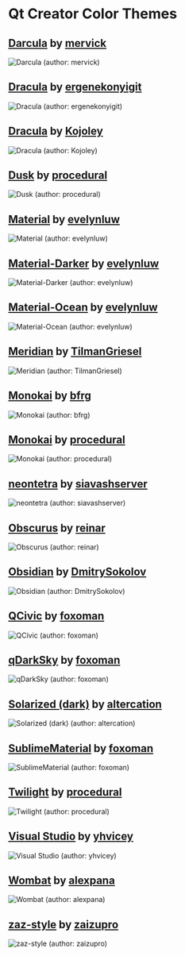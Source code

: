 # Qt Creator Color Themes

## [Darcula](https://github.com/mervick/Qt-Creator-Darcula) by [mervick]
![](img/darcula-by-mervick.png "Darcula (author: mervick)")

## [Dracula](https://github.com/dracula/qtcreator) by [ergenekonyigit]
![](img/dracula-by-ergenekonyigit.png "Dracula (author: ergenekonyigit)")

## [Dracula](https://github.com/Kojoley/qss-dracula) by [Kojoley]
![](img/dracula-by-kojoley.png "Dracula (author: Kojoley)")

## [Dusk](https://github.com/procedural/qtcreator_themes) by [procedural]
![](img/dusk-by-procedural.png "Dusk (author: procedural)")

## [Material](https://github.com/evelynluw/qt-creator-material-themes) by [evelynluw]
![](img/material-by-evelynluw.png "Material (author: evelynluw)")

## [Material-Darker](https://github.com/evelynluw/qt-creator-material-themes) by [evelynluw]
![](img/material-darker-by-evelynluw.png "Material-Darker (author: evelynluw)")

## [Material-Ocean](https://github.com/evelynluw/qt-creator-material-themes) by [evelynluw]
![](img/material-ocean-by-evelynluw.png "Material-Ocean (author: evelynluw)")

## [Meridian](https://github.com/TilmanGriesel/qt-creator-meridian) by [TilmanGriesel]
![](img/meridian-by-tilmangriesel.png "Meridian (author: TilmanGriesel)")

## [Monokai](https://github.com/bfrg/qtcreator-monokai) by [bfrg]
![](img/monokai-by-bfrg.png "Monokai (author: bfrg)")

## [Monokai](https://github.com/procedural/qtcreator_themes) by [procedural]
![](img/monokai-by-procedural.png "Monokai (author: procedural)")

## [neontetra](https://github.com/siavashserver/neontetra-theme) by [siavashserver]
![](img/neontetra-by-siavashserver.png "neontetra (author: siavashserver)")

## [Obscurus](https://github.com/reinar/qt-creator-obscurus) by [reinar]
![](img/obscurus-by-reinar.png "Obscurus (author: reinar)")

## [Obsidian](https://github.com/DmitrySokolov/qtcreator-obsidian-theme) by [DmitrySokolov]
![](img/obsidian-by-dmitrysokolov.png "Obsidian (author: DmitrySokolov)")

## [QCivic](https://github.com/foxoman/qcivic) by [foxoman]
![](img/qcivic-by-foxoman.png "QCivic (author: foxoman)")

## [qDarkSky](https://github.com/foxoman/qDarkSky) by [foxoman]
![](img/qdarksky-by-foxoman.png "qDarkSky (author: foxoman)")

## [Solarized (dark)](https://github.com/altercation/solarized) by [altercation]
![](img/solarized-dark-by-altercation.png "Solarized (dark) (author: altercation)")

## [SublimeMaterial](https://github.com/foxoman/sublimematerial) by [foxoman]
![](img/sublimematerial-by-foxoman.png "SublimeMaterial (author: foxoman)")

## [Twilight](https://github.com/procedural/qtcreator_themes) by [procedural]
![](img/twilight-by-procedural.png "Twilight (author: procedural)")

## [Visual Studio](https://github.com/yhvicey/Visual-Studio-2015-Dark-Theme-for-Qt-Creator) by [yhvicey]
![](img/visual-studio-by-yhvicey.png "Visual Studio (author: yhvicey)")

## [Wombat](https://github.com/alexpana/qt-creator-wombat-theme) by [alexpana]
![](img/wombat-by-alexpana.png "Wombat (author: alexpana)")

## [zaz-style](https://github.com/zaizupro/qt-creator-zaz-style-theme) by [zaizupro]
![](img/zaz-style-by-zaizupro.png "zaz-style (author: zaizupro)")

<!--- Author URLs -->
[alexpana]: https://github.com/alexpana
[altercation]: https://github.com/altercation
[bfrg]: https://github.com/bfrg
[DmitrySokolov]: https://github.com/DmitrySokolov
[ergenekonyigit]: https://github.com/ergenekonyigit
[evelynluw]: https://github.com/evelynluw
[foxoman]: https://github.com/foxoman
[Kojoley]: https://github.com/Kojoley
[mervick]: https://github.com/mervick
[procedural]: https://github.com/procedural
[reinar]: https://github.com/reinar
[siavashserver]: https://github.com/siavashserver
[TilmanGriesel]: https://github.com/TilmanGriesel
[yhvicey]: https://github.com/yhvicey
[zaizupro]: https://github.com/zaizupro
